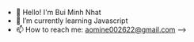 - 👋 Hello! I'm Bui Minh Nhat
- 🌱 I’m currently learning Javascript
- 📫 How to reach me: aomine002622@gmail.com
-->
